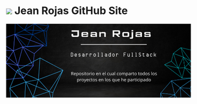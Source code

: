 #   <img src="https://media.giphy.com/media/v1.Y2lkPTc5MGI3NjExazZ0cnFzMHFmZGx2aHk4Nm9wMDhvaGIydmI0M3BweGF1d2NucHl2bCZlcD12MV9zdGlja2Vyc19zZWFyY2gmY3Q9cw/RhGbWYqUJdPWM18zI6/giphy.gif" width="100"/>  Jean Rojas GitHub Site

![Baner para el repositorio de GitHub](Images\Banner-GitHub.png)
<!--
**JeanRojasG/JeanRojasG** is a ✨ _special_ ✨ repository because its `README.md` (this file) appears on your GitHub profile.

Here are some ideas to get you started:

- 🔭 I’m currently working on ...
- 🌱 I’m currently learning ...
- 👯 I’m looking to collaborate on ...
- 🤔 I’m looking for help with ...
- 💬 Ask me about ...
- 📫 How to reach me: ...
- 😄 Pronouns: ...
- ⚡ Fun fact: ...
-->
